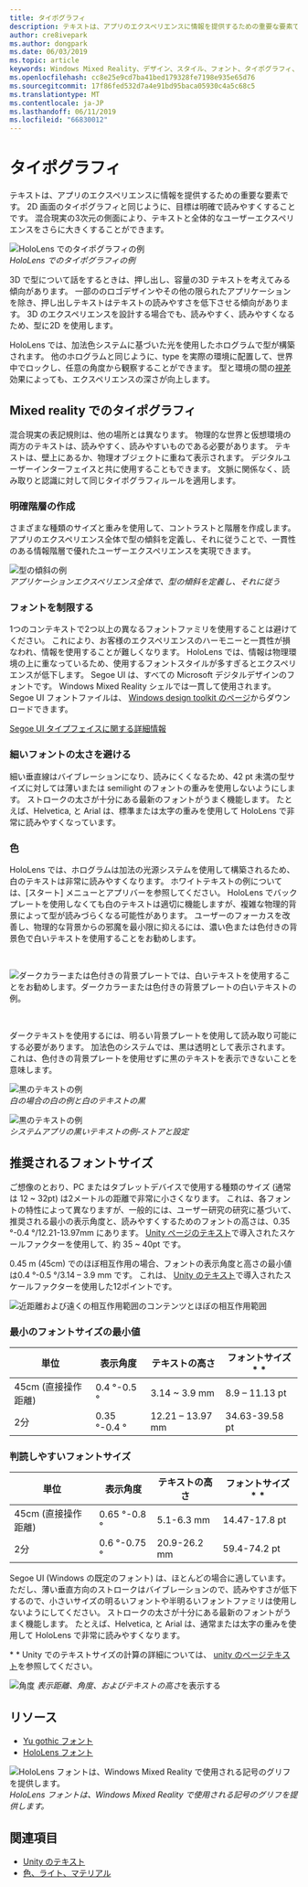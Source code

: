 ```yaml
---
title: タイポグラフィ
description: テキストは、アプリのエクスペリエンスに情報を提供するための重要な要素です。
author: cre8ivepark
ms.author: dongpark
ms.date: 06/03/2019
ms.topic: article
keywords: Windows Mixed Reality、デザイン、スタイル、フォント、タイポグラフィ、ui、ux
ms.openlocfilehash: cc8e25e9cd7ba41bed179328fe7198e935e65d76
ms.sourcegitcommit: 17f86fed532d7a4e91bd95baca05930c4a5c68c5
ms.translationtype: MT
ms.contentlocale: ja-JP
ms.lasthandoff: 06/11/2019
ms.locfileid: "66830012"
---
```

# <a name="typography"></a>タイポグラフィ

テキストは、アプリのエクスペリエンスに情報を提供するための重要な要素です。 2D 画面のタイポグラフィと同じように、目標は明確で読みやすくすることです。 混合現実の3次元の側面により、テキストと全体的なユーザーエクスペリエンスをさらに大きくすることができます。

![HoloLens でのタイポグラフィの例](images/typography-cover.png)<br>
*HoloLens でのタイポグラフィの例*

3D で型について話をするときは、押し出し、容量の3D テキストを考えてみる傾向があります。 一部ののロゴデザインやその他の限られたアプリケーションを除き、押し出しテキストはテキストの読みやすさを低下させる傾向があります。 3D のエクスペリエンスを設計する場合でも、読みやすく、読みやすくなるため、型に2D を使用します。

HoloLens では、加法色システムに基づいた光を使用したホログラムで型が構築されます。 他のホログラムと同じように、type を実際の環境に配置して、世界中でロックし、任意の角度から観察することができます。 型と環境の間の[視差](https://en.wikipedia.org/wiki/Parallax)効果によっても、エクスペリエンスの深さが向上します。

## <a name="typography-in-mixed-reality"></a>Mixed reality でのタイポグラフィ

混合現実の表記規則は、他の場所とは異なります。 物理的な世界と仮想環境の両方のテキストは、読みやすく、読みやすいものである必要があります。 テキストは、壁上にあるか、物理オブジェクトに重ねて表示されます。 デジタルユーザーインターフェイスと共に使用することもできます。 文脈に関係なく、読み取りと認識に対して同じタイポグラフィルールを適用します。

### <a name="create-clear-hierarchy"></a>明確階層の作成

さまざまな種類のサイズと重みを使用して、コントラストと階層を作成します。 アプリのエクスペリエンス全体で型の傾斜を定義し、それに従うことで、一貫性のある情報階層で優れたユーザーエクスペリエンスを実現できます。

![型の傾斜の例](images/typography-ramp-1000px.jpg)<br>
*アプリケーションエクスペリエンス全体で、型の傾斜を定義し、それに従う*

### <a name="limit-your-fonts"></a>フォントを制限する

1つのコンテキストで2つ以上の異なるフォントファミリを使用することは避けてください。 これにより、お客様のエクスペリエンスのハーモニーと一貫性が損なわれ、情報を使用することが難しくなります。 HoloLens では、情報は物理環境の上に重なっているため、使用するフォントスタイルが多すぎるとエクスペリエンスが低下します。 Segoe UI は、すべての Microsoft デジタルデザインのフォントです。 Windows Mixed Reality シェルでは一貫して使用されます。 Segoe UI フォントファイルは、 [Windows design toolkit のページ](https://docs.microsoft.com/windows/uwp/design-downloads/)からダウンロードできます。

[Segoe UI タイプフェイスに関する詳細情報](https://docs.microsoft.com/windows/uwp/design/style/typography)

### <a name="avoid-thin-font-weights"></a>細いフォントの太さを避ける

細い垂直線はバイブレーションになり、読みにくくなるため、42 pt 未満の型サイズに対しては薄いまたは semilight のフォントの重みを使用しないようにします。 ストロークの太さが十分にある最新のフォントがうまく機能します。 たとえば、Helvetica, と Arial は、標準または太字の重みを使用して HoloLens で非常に読みやすくなっています。

### <a name="color"></a>色

HoloLens では、ホログラムは加法の光源システムを使用して構築されるため、白のテキストは非常に読みやすくなります。 ホワイトテキストの例については、[スタート] メニューとアプリバーを参照してください。 HoloLens でバックプレートを使用しなくても白のテキストは適切に機能しますが、複雑な物理的背景によって型が読みづらくなる可能性があります。 ユーザーのフォーカスを改善し、物理的な背景からの邪魔を最小限に抑えるには、濃い色または色付きの背景色で白いテキストを使用することをお勧めします。

<br>


![ダークカラーまたは色付きの背景プレートでは、白いテキストを使用することをお勧めします。*ダークカラーまたは色付きの背景プレートの白いテキストの例。* ](images/typography-whiteonblack2-1000px.jpg)

<br>

ダークテキストを使用するには、明るい背景プレートを使用して読み取り可能にする必要があります。 加法色のシステムでは、黒は透明として表示されます。 これは、色付きの背景プレートを使用せずに黒のテキストを表示できないことを意味します。

![黒のテキストの例](images/typography-whiteonblack.png)
<br>*白の場合の白の例と白のテキストの黒*


![黒のテキストの例](images/640px-typography-blackonwhite.jpg)
<br>*システムアプリの黒いテキストの例-ストアと設定*

## <a name="recommended-font-size"></a>推奨されるフォントサイズ

ご想像のとおり、PC またはタブレットデバイスで使用する種類のサイズ (通常は 12 ~ 32pt) は2メートルの距離で非常に小さくなります。 これは、各フォントの特性によって異なりますが、一般的には、ユーザー研究の研究に基づいて、推奨される最小の表示角度と、読みやすくするためのフォントの高さは、0.35 °-0.4 °/12.21-13.97mm にあります。 [Unity ページのテキスト](text-in-unity.md)で導入されたスケールファクターを使用して、約 35 ~ 40pt です。 

0\.45 m (45cm) でのほぼ相互作用の場合、フォントの表示角度と高さの最小値は0.4 °-0.5 °/3.14 – 3.9 mm です。 これは、 [Unity のテキスト](text-in-unity.md)で導入されたスケールファクターを使用した12ポイントです。

![近距離および遠くの相互作用範囲*のコンテンツとほぼの相互作用範囲*](images/typography-distance-1000px.jpg)


### <a name="the-minimum-legible-font-size"></a>最小のフォントサイズの最小値
| 単位 | 表示角度 | テキストの高さ | フォントサイズ * * |
|---------|---------|---------|---------|
| 45cm (直接操作距離) | 0.4 °-0.5 ° | 3.14 ~ 3.9 mm | 8.9 – 11.13 pt |
| 2分 | 0.35 °-0.4 ° | 12.21 – 13.97 mm | 34.63-39.58 pt |


### <a name="the-comfortably-legible-font-size"></a>判読しやすいフォントサイズ
| 単位 | 表示角度 | テキストの高さ | フォントサイズ * * |
|---------|---------|---------|---------|
| 45cm (直接操作距離) | 0.65 °-0.8 ° | 5.1-6.3 mm | 14.47-17.8 pt |
| 2分 | 0.6 °-0.75 ° | 20.9-26.2 mm | 59.4-74.2 pt |


Segoe UI (Windows の既定のフォント) は、ほとんどの場合に適しています。 ただし、薄い垂直方向のストロークはバイブレーションので、読みやすさが低下するので、小さいサイズの明るいフォントや半明るいフォントファミリは使用しないようにしてください。 ストロークの太さが十分にある最新のフォントがうまく機能します。 たとえば、Helvetica, と Arial は、通常または太字の重みを使用して HoloLens で非常に読みやすくなります。

\* * Unity でのテキストサイズの計算の詳細については、 [unity のページテキスト](text-in-unity.md)を参照してください。

![角度](images/Text_In_Unity_ViewingAngle.jpg)
*表示距離、角度、およびテキストの高さ*を表示する

## <a name="resources"></a>リソース
* [Yu gothic フォント](http://download.microsoft.com/download/1/B/C/1BCF071A-78EE-4968-ACBE-15461C274B61/Segoe%20fonts%20v1705.zip)
* [HoloLens フォント](http://download.microsoft.com/download/3/8/D/38D659E2-4B9C-413A-B2E7-1956181DC427/Hololens%20font.zip)

![HoloLens フォントは、Windows Mixed Reality で使用される記号のグリフを提供します。](images/300px-hololensmdl2symbols.jpg)
<br>*HoloLens フォントは、Windows Mixed Reality で使用される記号のグリフを提供します。*

## <a name="see-also"></a>関連項目
* [Unity のテキスト](text-in-unity.md)
* [色、ライト、マテリアル](color,-light-and-materials.md)
